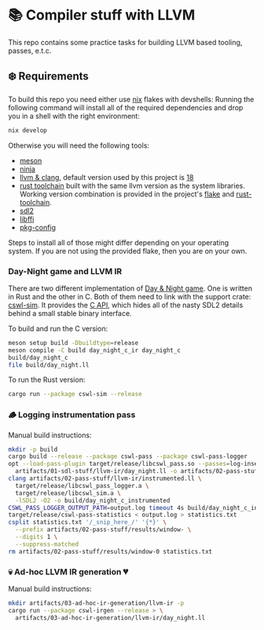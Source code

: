 # 📚 Compiler stuff with LLVM

This repo contains some practice tasks for building LLVM based tooling, passes, e.t.c.

## ❄️ Requirements

To build this repo you need either use [nix](https://nixos.org/) flakes with devshells:
Running the following command will install all of the required dependencies and drop
you in a shell with the right environment:

```bash
nix develop
```

Otherwise you will need the following tools:

- [meson](https://github.com/mesonbuild/meson)
- [ninja](https://github.com/ninja-build/ninja)
- [llvm & clang](https://clang.llvm.org/), default version used by this project is [18](https://releases.llvm.org/18.1.0/docs/ReleaseNotes.html)
- [rust toolchain](https://doc.rust-lang.org/cargo/getting-started/installation.html) built with the same llvm version as the system libraries.
  Working version combination is provided in the project's [flake](./flake.nix) and [rust-toolchain](./rust-toolchain.toml).
- [sdl2](https://github.com/libsdl-org/SDL)
- [libffi](https://github.com/libffi/libffi)
- [pkg-config](https://www.freedesktop.org/wiki/Software/pkg-config/)

Steps to install all of those might differ depending on your operating system. If you are not using
the provided flake, then you are on your own.

### Day-Night game and LLVM IR

There are two different implementation of [Day & Night game](<https://en.wikipedia.org/wiki/Day_and_Night_(cellular_automaton)>).
One is written in Rust and the other in C. Both of them need to link with the support crate: [cswl-sim](./cswl-sim). It provides
the [C API](./cswl-sim/include/cswl-sim/bindings.h), which hides all of the nasty SDL2 details behind a small stable binary interface.

To build and run the C version:

```bash
meson setup build -Dbuildtype=release
meson compile -C build day_night_c_ir day_night_c
build/day_night_c
file build/day_night.ll
```

To run the Rust version:

```bash
cargo run --package cswl-sim --release
```

### 🪵 Logging instrumentation pass

Manual build instructions:

```bash
mkdir -p build
cargo build --release --package cswl-pass --package cswl-pass-logger
opt --load-pass-plugin target/release/libcswl_pass.so --passes=log-inserter \
  artifacts/01-sdl-stuff/llvm-ir/day_night.ll -o artifacts/02-pass-stuff/llvm-ir/instrumented.ll -S
clang artifacts/02-pass-stuff/llvm-ir/instrumented.ll \
  target/release/libcswl_pass_logger.a \
  target/release/libcswl_sim.a \
  -lSDL2 -O2 -o build/day_night_c_instrumented
CSWL_PASS_LOGGER_OUTPUT_PATH=output.log timeout 4s build/day_night_c_instrumented
target/release/cswl-pass-statistics < output.log > statistics.txt
csplit statistics.txt '/_snip_here_/' '{*}' \
  --prefix artifacts/02-pass-stuff/results/window- \
  --digits 1 \
  --suppress-matched
rm artifacts/02-pass-stuff/results/window-0 statistics.txt
```

### 💀 Ad-hoc LLVM IR generation 💔

Manual build instructions:

```bash
mkdir artifacts/03-ad-hoc-ir-generation/llvm-ir -p
cargo run --package cswl-irgen --release > \
  artifacts/03-ad-hoc-ir-generation/llvm-ir/day_night.ll
```

